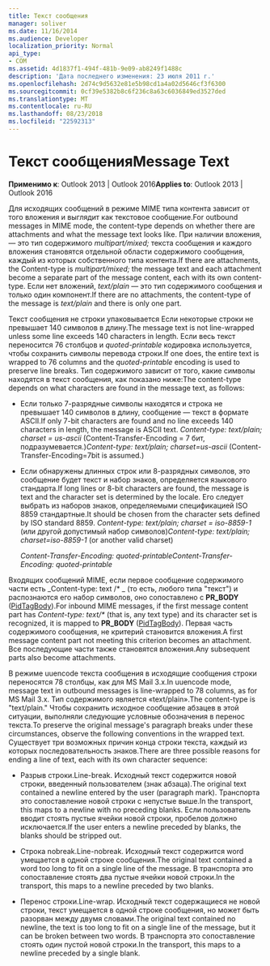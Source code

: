 ```yaml
---
title: Текст сообщения
manager: soliver
ms.date: 11/16/2014
ms.audience: Developer
localization_priority: Normal
api_type:
- COM
ms.assetid: 4d1837f1-494f-481b-9e09-ab8249f1488c
description: 'Дата последнего изменения: 23 июля 2011 г.'
ms.openlocfilehash: 2d74c9d5632e81e5b98cd1a4a02d5646cf3f6300
ms.sourcegitcommit: 0cf39e5382b8c6f236c8a63c6036849ed3527ded
ms.translationtype: MT
ms.contentlocale: ru-RU
ms.lasthandoff: 08/23/2018
ms.locfileid: "22592313"
---
```

# <a name="message-text"></a><span data-ttu-id="ca897-103">Текст сообщения</span><span class="sxs-lookup"><span data-stu-id="ca897-103">Message Text</span></span>

  
  
<span data-ttu-id="ca897-104">**Применимо к**: Outlook 2013 | Outlook 2016</span><span class="sxs-lookup"><span data-stu-id="ca897-104">**Applies to**: Outlook 2013 | Outlook 2016</span></span> 
  
<span data-ttu-id="ca897-105">Для исходящих сообщений в режиме MIME типа контента зависит от того вложения и выглядит как текстовое сообщение.</span><span class="sxs-lookup"><span data-stu-id="ca897-105">For outbound messages in MIME mode, the content-type depends on whether there are attachments and what the message text looks like.</span></span> <span data-ttu-id="ca897-106">При наличии вложения, — это тип содержимого _multipart/mixed;_ текста сообщения и каждого вложения становятся отдельной области содержимого сообщения, каждый из которых собственного типа контента.</span><span class="sxs-lookup"><span data-stu-id="ca897-106">If there are attachments, the Content-type is  _multipart/mixed;_ the message text and each attachment become a separate part of the message content, each with its own content-type.</span></span> <span data-ttu-id="ca897-107">Если нет вложений, _text/plain_ — это тип содержимого сообщения и только один компонент.</span><span class="sxs-lookup"><span data-stu-id="ca897-107">If there are no attachments, the content-type of the message is  _text/plain_ and there is only one part.</span></span> 
  
<span data-ttu-id="ca897-108">Текст сообщения не строки упаковывается Если некоторые строки не превышает 140 символов в длину.</span><span class="sxs-lookup"><span data-stu-id="ca897-108">The message text is not line-wrapped unless some line exceeds 140 characters in length.</span></span> <span data-ttu-id="ca897-109">Если весь текст переносится 76 столбцов и _quoted-printable_ кодировка используется, чтобы сохранить символы перевода строки.</span><span class="sxs-lookup"><span data-stu-id="ca897-109">If one does, the entire text is wrapped to 76 columns and the  _quoted-printable_ encoding is used to preserve line breaks.</span></span> <span data-ttu-id="ca897-110">Тип содержимого зависит от того, какие символы находятся в текст сообщения, как показано ниже:</span><span class="sxs-lookup"><span data-stu-id="ca897-110">The content-type depends on what characters are found in the message text, as follows:</span></span> 
  
- <span data-ttu-id="ca897-111">Если только 7-разрядные символы находятся и строка не превышает 140 символов в длину, сообщение — текст в формате ASCII.</span><span class="sxs-lookup"><span data-stu-id="ca897-111">If only 7-bit characters are found and no line exceeds 140 characters in length, the message is ASCII text.</span></span> <span data-ttu-id="ca897-112">_Content-type: text/plain; charset = us-ascii_ (Content-Transfer-Encoding = 7 бит, подразумевается.)</span><span class="sxs-lookup"><span data-stu-id="ca897-112">_Content-type: text/plain; charset=us-ascii_ (Content-Transfer-Encoding=7bit is assumed.)</span></span> 
    
- <span data-ttu-id="ca897-113">Если обнаружены длинных строк или 8-разрядных символов, это сообщение будет текст и набор знаков, определяется языкового стандарта.</span><span class="sxs-lookup"><span data-stu-id="ca897-113">If long lines or 8-bit characters are found, the message is text and the character set is determined by the locale.</span></span> <span data-ttu-id="ca897-114">Его следует выбрать из наборов знаков, определяемыми спецификацией ISO 8859 стандартные.</span><span class="sxs-lookup"><span data-stu-id="ca897-114">It should be chosen from the character sets defined by ISO standard 8859.</span></span> <span data-ttu-id="ca897-115">_Content-type: text/plain; charset = iso-8859-1_ (или другой допустимый набор символов)</span><span class="sxs-lookup"><span data-stu-id="ca897-115">_Content-type: text/plain; charset=iso-8859-1_ (or another valid charset)</span></span> 
    
     <span data-ttu-id="ca897-116">_Content-Transfer-Encoding: quoted-printable_</span><span class="sxs-lookup"><span data-stu-id="ca897-116">_Content-Transfer-Encoding: quoted-printable_</span></span>
    
<span data-ttu-id="ca897-117">Входящих сообщений MIME, если первое сообщение содержимого части есть _Content-type: text /\* _ (то есть, любого типа "текст") и распознаются его набор символов, оно сопоставлено с **PR_BODY** ([PidTagBody](pidtagbody-canonical-property.md)).</span><span class="sxs-lookup"><span data-stu-id="ca897-117">For inbound MIME messages, if the first message content part has  _Content-type: text/\*_ (that is, any text type) and its character set is recognized, it is mapped to **PR_BODY** ([PidTagBody](pidtagbody-canonical-property.md)).</span></span> <span data-ttu-id="ca897-118">Первая часть содержимого сообщения, не критерий становится вложения.</span><span class="sxs-lookup"><span data-stu-id="ca897-118">A first message content part not meeting this criterion becomes an attachment.</span></span> <span data-ttu-id="ca897-119">Все последующие части также становятся вложения.</span><span class="sxs-lookup"><span data-stu-id="ca897-119">Any subsequent parts also become attachments.</span></span>
  
<span data-ttu-id="ca897-120">В режиме uuencode текста сообщения в исходящие сообщения строки переносятся 78 столбцы, как для MS Mail 3.x.</span><span class="sxs-lookup"><span data-stu-id="ca897-120">In uuencode mode, message text in outbound messages is line-wrapped to 78 columns, as for MS Mail 3.x.</span></span> <span data-ttu-id="ca897-121">Тип содержимого является «text/plain».</span><span class="sxs-lookup"><span data-stu-id="ca897-121">The content-type is "text/plain."</span></span> <span data-ttu-id="ca897-122">Чтобы сохранить исходное сообщение абзацев в этой ситуации, выполняли следующие условные обозначения в перенос текста.</span><span class="sxs-lookup"><span data-stu-id="ca897-122">To preserve the original message's paragraph breaks under these circumstances, observe the following conventions in the wrapped text.</span></span> <span data-ttu-id="ca897-123">Существует три возможных причин конца строки текста, каждый из которых последовательность знаков.</span><span class="sxs-lookup"><span data-stu-id="ca897-123">There are three possible reasons for ending a line of text, each with its own character sequence:</span></span>
  
- <span data-ttu-id="ca897-124">Разрыв строки.</span><span class="sxs-lookup"><span data-stu-id="ca897-124">Line-break.</span></span> <span data-ttu-id="ca897-125">Исходный текст содержится новой строки, введенный пользователем (знак абзаца).</span><span class="sxs-lookup"><span data-stu-id="ca897-125">The original text contained a newline entered by the user (paragraph mark).</span></span> <span data-ttu-id="ca897-126">Транспорта это сопоставление новой строки с непустые выше.</span><span class="sxs-lookup"><span data-stu-id="ca897-126">In the transport, this maps to a newline with no preceding blanks.</span></span> <span data-ttu-id="ca897-127">Если пользователь вводит стоять пустые ячейки новой строки, пробелов должно исключается.</span><span class="sxs-lookup"><span data-stu-id="ca897-127">If the user enters a newline preceded by blanks, the blanks should be stripped out.</span></span>
    
- <span data-ttu-id="ca897-128">Строка nobreak.</span><span class="sxs-lookup"><span data-stu-id="ca897-128">Line-nobreak.</span></span> <span data-ttu-id="ca897-129">Исходный текст содержится word умещается в одной строке сообщения.</span><span class="sxs-lookup"><span data-stu-id="ca897-129">The original text contained a word too long to fit on a single line of the message.</span></span> <span data-ttu-id="ca897-130">В транспорта это сопоставление стоять два пустые ячейки новой строки.</span><span class="sxs-lookup"><span data-stu-id="ca897-130">In the transport, this maps to a newline preceded by two blanks.</span></span>
    
- <span data-ttu-id="ca897-131">Перенос строки.</span><span class="sxs-lookup"><span data-stu-id="ca897-131">Line-wrap.</span></span> <span data-ttu-id="ca897-132">Исходный текст содержащиеся не новой строки, текст умещается в одной строке сообщения, но может быть разорван между двумя словами.</span><span class="sxs-lookup"><span data-stu-id="ca897-132">The original text contained no newline, the text is too long to fit on a single line of the message, but it can be broken between two words.</span></span> <span data-ttu-id="ca897-133">В транспорта это сопоставление стоять один пустой новой строки.</span><span class="sxs-lookup"><span data-stu-id="ca897-133">In the transport, this maps to a newline preceded by a single blank.</span></span>
    

